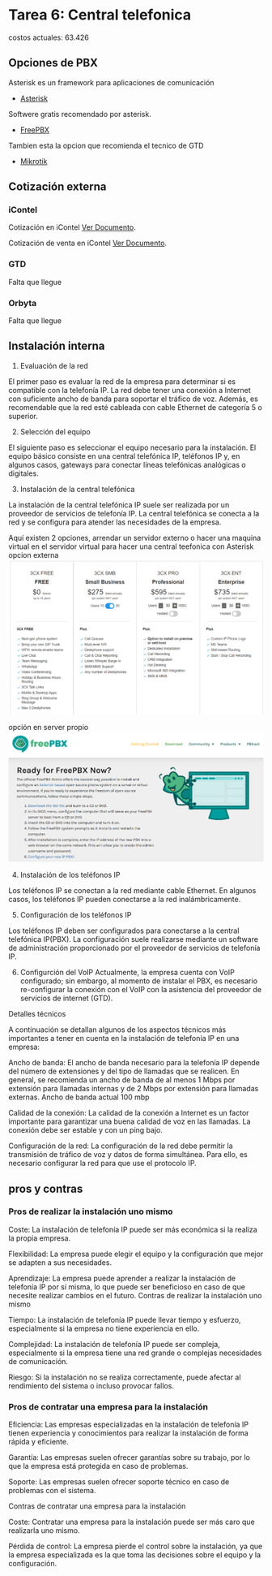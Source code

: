 # Tarea 6: Central telefonica

costos actuales: 63.426

## Opciones de PBX
Asterisk es un framework para aplicaciones de comunicación
- [Asterisk](https://www.asterisk.org/)

Softwere gratis recomendado por asterisk.
- [FreePBX](https://www.freepbx.org/get-started/)


Tambien esta la opcion que recomienda el tecnico de GTD
- [Mikrotik](https://configurarmikrotikwireless.com/blog/priorizar-voip-con-mikrotik.html)


## Cotización externa 

### iContel


Cotización en iContel [Ver Documento](Files/Telefonia_IP_arriendo.pdf).


Cotización de venta en iContel [Ver Documento](Files/Telefonia_IP_Vta.pdf).

### GTD
Falta que llegue 

### Orbyta
Falta que llegue 


## Instalación interna

1. Evaluación de la red

El primer paso es evaluar la red de la empresa para determinar si es compatible con la telefonía IP. La red debe tener una conexión a Internet con suficiente ancho de banda para soportar el tráfico de voz. Además, es recomendable que la red esté cableada con cable Ethernet de categoría 5 o superior.

2. Selección del equipo

El siguiente paso es seleccionar el equipo necesario para la instalación. El equipo básico consiste en una central telefónica IP, teléfonos IP y, en algunos casos, gateways para conectar líneas telefónicas analógicas o digitales.

3. Instalación de la central telefónica

La instalación de la central telefónica IP suele ser realizada por un proveedor de servicios de telefonía IP. La central telefónica se conecta a la red y se configura para atender las necesidades de la empresa.

Aquí existen 2 opciones, arrendar un servidor externo o hacer una maquina virtual en el servidor virtual para hacer una central teefonica con Asterisk
opcion externa
![3CX](Files/3CX.png)

opción en server propio 
![FreePBX](Files/FreePBX.png)

4. Instalación de los teléfonos IP

Los teléfonos IP se conectan a la red mediante cable Ethernet. En algunos casos, los teléfonos IP pueden conectarse a la red inalámbricamente.

5. Configuración de los teléfonos IP

Los teléfonos IP deben ser configurados para conectarse a la central telefónica IP(PBX). La configuración suele realizarse mediante un software de administración proporcionado por el proveedor de servicios de telefonía IP.

6. Configurción del VoIP
Actualmente, la empresa cuenta con VoIP configurado; sin embargo, al momento de instalar el PBX, es necesario re-configurar la conexión con el VoIP con la asistencia del proveedor de servicios de internet (GTD).



Detalles técnicos

A continuación se detallan algunos de los aspectos técnicos más importantes a tener en cuenta en la instalación de telefonía IP en una empresa:

Ancho de banda: El ancho de banda necesario para la telefonía IP depende del número de extensiones y del tipo de llamadas que se realicen. En general, se recomienda un ancho de banda de al menos 1 Mbps por extensión para llamadas internas y de 2 Mbps por extensión para llamadas externas. Ancho de banda actual 100 mbp

Calidad de la conexión: La calidad de la conexión a Internet es un factor importante para garantizar una buena calidad de voz en las llamadas. La conexión debe ser estable y con un ping bajo.

Configuración de la red: La configuración de la red debe permitir la transmisión de tráfico de voz y datos de forma simultánea. Para ello, es necesario configurar la red para que use el protocolo IP.




## pros y contras

### Pros de realizar la instalación uno mismo

Coste: La instalación de telefonía IP puede ser más económica si la realiza la propia empresa.

Flexibilidad: La empresa puede elegir el equipo y la configuración que mejor se adapten a sus necesidades.

Aprendizaje: La empresa puede aprender a realizar la instalación de telefonía IP por sí misma, lo que puede ser beneficioso en caso de que necesite realizar cambios en el futuro.
Contras de realizar la instalación uno mismo

Tiempo: La instalación de telefonía IP puede llevar tiempo y esfuerzo, especialmente si la empresa no tiene experiencia en ello.

Complejidad: La instalación de telefonía IP puede ser compleja, especialmente si la empresa tiene una red grande o complejas necesidades de comunicación.

Riesgo: Si la instalación no se realiza correctamente, puede afectar al rendimiento del sistema o incluso provocar fallos.
### Pros de contratar una empresa para la instalación

Eficiencia: Las empresas especializadas en la instalación de telefonía IP tienen experiencia y conocimientos para realizar la instalación de forma rápida y eficiente.

Garantía: Las empresas suelen ofrecer garantías sobre su trabajo, por lo que la empresa está protegida en caso de problemas.

Soporte: Las empresas suelen ofrecer soporte técnico en caso de problemas con el sistema.

Contras de contratar una empresa para la instalación

Coste: Contratar una empresa para la instalación puede ser más caro que realizarla uno mismo.

Pérdida de control: La empresa pierde el control sobre la instalación, ya que la empresa especializada es la que toma las decisiones sobre el equipo y la configuración.
